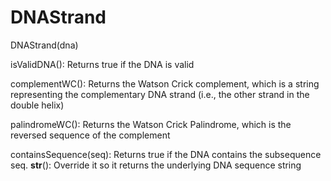 # DNAStrand


DNAStrand(dna)

isValidDNA(): Returns true if the DNA is valid

complementWC(): Returns the Watson Crick complement, which is a string representing the complementary DNA strand (i.e., the other strand in the double helix)

palindromeWC(): Returns the Watson Crick Palindrome, which is the reversed sequence of the complement

containsSequence(seq): Returns true if the DNA contains the subsequence seq. __str__(): Override it so it returns the underlying DNA sequence string
